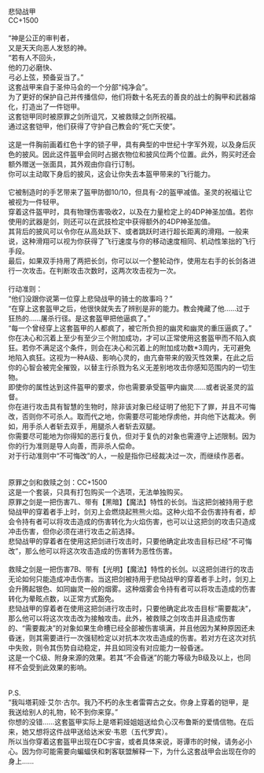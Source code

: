 <title>悲恸战甲</title>
<meta name="GENERATOR" content="WinCHM">
<meta http-equiv="Content-Type" content="text/html; charset=gb2312">
<br>悲恸战甲
<br>CC+1500
<br>
<br>“神是公正的审判者，
<br>又是天天向恶人发怒的神。
<br>“若有人不回头，
<br>他的刀必磨快、
<br>弓必上弦，预备妥当了。”
<br>这套战甲来自于圣仲马会的一个分部“纯净会”。
<br>为了更好的保护自己并传播信仰，他们将数十名死去的善良的战士的胸甲和武器熔化，打造出了一件铠甲。
<br>这套铠甲同时被原罪之剑所诅咒，又被救赎之剑所祝福。
<br>通过这套铠甲，他们获得了守护自己教会的“死亡天使”。
<br>
<br>这是一件胸前画着红色十字的锁子甲，具有典型的中世纪十字军外观，以及身后灰色的披风。因此这件盔甲会同时占据衣物位和披风位两个位置。此外，购买时还会额外赠送一张面具，其外观由你自行订制。
<br>你可以主动取下身后的披风，这会让你失去本盔甲带来的飞行能力。
<br>
<br>它被制造时的手艺带来了盔甲防御10/10，但具有-2的盔甲减值。圣灵的祝福让它被视为一件轻甲。
<br>穿着这件盔甲时，具有物理伤害吸收2，以及在力量检定上的4DP神圣加值。若你使用的武器是剑，则还可以在武技检定中获得额外的4DP神圣加值。
<br>其背后的披风可以令你在从高处跃下、或者跳跃时进行超长距离的滑翔。一般来说，这种滑翔可以视为你获得了飞行速度与你的移动速度相同、机动性笨拙的飞行手段。
<br>最后，如果双手持用了两把长剑，你可以以一个整轮动作，使用左右手的长剑各进行一次攻击。在判断攻击次数时，这两次攻击视为一次。
<br>
<br>行动准则：
<br>“他们没跟你说第一位穿上悲恸战甲的骑士的故事吗？”
<br>“在穿上这套盔甲之后，他很快就失去了辨别是非的能力。教会掩藏了他……过于狂热的……屠杀行径。是这套盔甲把他逼疯了。”
<br>“每一个曾经穿上这套盔甲的人都疯了，被它所负担的幽灵和幽灵的重压逼疯了。”
<br>你在决心和沉着上至少有至少三个附加成功，才可以正常使用这套盔甲而不陷入疯狂。若你不满足这个条件，则会在决心和沉着上的附加成功数*3周内，无可避免地陷入疯狂。这视为一种A级、影响心灵的，由亢奋带来的毁灭性效果，在此之后你的心智会被完全摧毁，以替主行杀戮为名义无差别地攻击你感知范围内的一切生物。
<br>即使你的属性达到这件盔甲的要求，你也需要承受盔甲内幽灵……或者说圣灵的监督。
<br>你在进行攻击具有智慧的生物时，除非该对象已经证明了他犯下了罪，并且不可悔改，否则你不可杀人。取而代之地，你需要尽可能地俘虏他，并向他下达裁决。例如，用手杀人者斩去双手，用腿杀人者斩去双腿。
<br>你需要尽可能地为你得知的恶行复仇，但对于复仇的对象也需遵守上述限制。因为你的行为准则是导人向善，而非杀人偿命。
<br>对于行动准则中“不可悔改”的人，一般是指你已经裁决过一次，而继续作恶者。
<br>
<br>
<br>原罪之剑和救赎之剑：CC+1500
<br>这是一个套装，只具有打包购买一个选项，无法单独购买。
<br>原罪之剑是一把伤害7L、带有【黑暗】【魔法】特性的长剑。当这把剑被持用于悲恸战甲的穿着者手上时，剑刃上会燃烧起熊熊火焰。这种火焰不会伤害持有者，却会令持有者可以将攻击造成的伤害转化为火焰伤害，也可以让这把剑的攻击只造成冲击伤害，但你必须在进行攻击之前选择。
<br>悲恸战甲的穿着者在使用这把剑进行攻击时，只要他确定此攻击目标已经“不可悔改”，那么他可以将这次攻击造成的伤害转为恶性伤害。
<br>
<br>救赎之剑是一把伤害7B、带有【光明】【魔法】特性的长剑。以这把剑进行的攻击无论如何只能造成冲击伤害。当这把剑被持用于悲恸战甲的穿着者手上时，剑刃上会升腾起银色、如同幽灵一般的烟雾。这种烟雾会令持有者可以将攻击造成的伤害转化为晕眩点数，以正常方式豁免。
<br>悲恸战甲的穿着者在使用这把剑进行攻击时，只要他确定此攻击目标“需要裁决”，那么他可以将这次攻击改为接触攻击。此外，被救赎之剑攻击并且造成伤害的、“需要裁决”的对象如果生命槽已经全部被伤害填满，并且他因为某种原因还未昏迷，则其需要进行一次强韧检定以对抗本次攻击造成的伤害。若对方在这次对抗中失败，则令其伤势自动稳定，并且如同没有对应能力一般昏迷。
<br>这是一个C级、附身来源的效果。若其“不会昏迷”的能力等级为B级及以上，也同样不会受到此效果的影响。
<br>
<br>
<br>P.S.
<br>“我叫塔莉娅·艾尔·古尔。我乃不朽的永生者雷霄古之女。你身上穿着的铠甲，是我送给别人的礼物，轮不到你来穿。”
<br>你想的没错……这套盔甲实际上是塔莉娅姐姐送给负心汉布鲁斯的爱情信物。在后来，她又想将这件战甲送给达米安·韦恩（五代罗宾）。
<br>所以当你穿着这套盔甲出现在DC宇宙，或者具体来说，哥谭市的时候，请务必小心。因为你可能需要向蝙蝠侠和刺客联盟解释一下，为什么这套战甲会出现在你的身上……